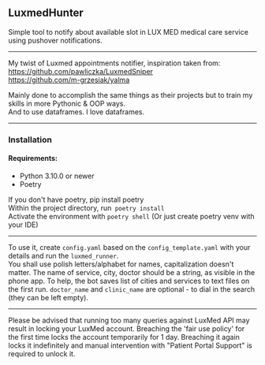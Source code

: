 ## LuxmedHunter
Simple tool to notify about available slot in LUX MED medical care service using pushover notifications.
___
My twist of Luxmed appointments notifier, inspiration taken from:  
https://github.com/pawliczka/LuxmedSniper  
https://github.com/m-grzesiak/yalma

Mainly done to accomplish the same things as their projects but to train my skills in more Pythonic & OOP ways.  
And to use dataframes. I love dataframes.
___
### Installation

#### Requirements:
- Python 3.10.0 or newer
- Poetry

If you don't have poetry, pip install poetry  
Within the project directory, run` poetry install`  
Activate the environment with `poetry shell`
(Or just create poetry venv with your IDE)
___
To use it, create `config.yaml` based on the `config_template.yaml` with your details and run the `luxmed_runner`.  
You shall use polish letters/alphabet for names, capitalization doesn't matter. The name of service, city, doctor should be a string, as visible in the phone app. To help, the bot saves
list of cities and services to text files on the first run. `doctor_name` and `clinic_name` are optional - to
dial in the search (they can be left empty).
___

Please be advised that running too many queries against LuxMed API may result in locking your LuxMed account.
Breaching the 'fair use policy' for the first time locks the account temporarily for 1 day.
Breaching it again locks it indefinitely and manual intervention with "Patient Portal Support"
is required to unlock it.

